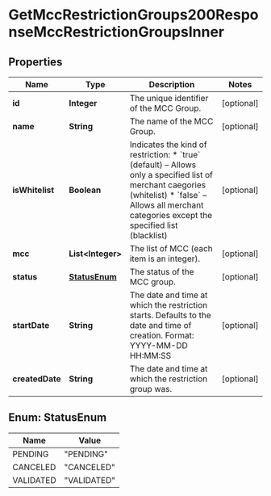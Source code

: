 

# GetMccRestrictionGroups200ResponseMccRestrictionGroupsInner


## Properties

| Name | Type | Description | Notes |
|------------ | ------------- | ------------- | -------------|
|**id** | **Integer** | The unique identifier of the MCC Group. |  [optional] |
|**name** | **String** | The name of the MCC Group. |  [optional] |
|**isWhitelist** | **Boolean** | Indicates the kind of restriction:  * &#x60;true&#x60; (default) – Allows only a specified list of merchant caegories (whitelist) * &#x60;false&#x60; – Allows all merchant categories except the specified list (blacklist)  |  [optional] |
|**mcc** | **List&lt;Integer&gt;** | The list of MCC (each item is an integer). |  [optional] |
|**status** | [**StatusEnum**](#StatusEnum) | The status of the MCC group. |  [optional] |
|**startDate** | **String** | The date and time at which the restriction starts. Defaults to the date and time of creation. Format: YYYY-MM-DD HH:MM:SS  |  [optional] |
|**createdDate** | **String** | The date and time at which the restriction group was.  |  [optional] |



## Enum: StatusEnum

| Name | Value |
|---- | -----|
| PENDING | &quot;PENDING&quot; |
| CANCELED | &quot;CANCELED&quot; |
| VALIDATED | &quot;VALIDATED&quot; |



